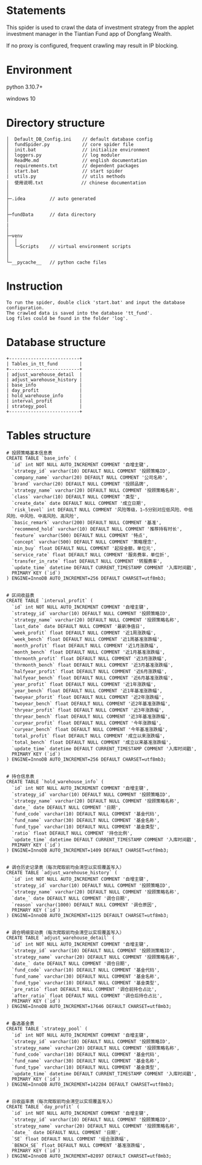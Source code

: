 # Statements
This spider is used to crawl the data of investment strategy from the applet investment manager in the Tiantian Fund app of Dongfang Wealth. 

If no proxy is configured, frequent crawling may result in IP blocking.



# Environment

python 3.10.7+

windows 10




# Directory structure
    │  Default_DB_Config.ini    // default database config
    │  fundSpider.py			// core spider file
    │  init.bat					// initialize environment
    │  loggers.py				// log moduler
    │  ReadMe.md				// english documentation
    │  requirements.txt			// dependent packages
    │  start.bat				// start spider
    |  utils.py					// utils methods
    │  使用说明.txt				 // chinese documentation
    │  
    │
    ├─.idea			// auto generated					
    │     
    │      
    ├─fundData		// data directory
    │ 
    |
    │          
    ├─venv			
    │  │              
    │  └─Scripts	// virtual environment scripts
    │      
    │              
    └─__pycache__	// python cache files



# Instruction

```
To run the spider, double click 'start.bat' and input the database configuration. 
The crawled data is saved into the database 'tt_fund'.
Log files could be found in the folder 'log'.
```



# Database structure

```
+--------------------------+
| Tables_in_tt_fund        |
+--------------------------+
| adjust_warehouse_detail  |
| adjust_warehouse_history |
| base_info                |
| day_profit               |
| hold_warehouse_info      |
| interval_profit          |
| strategy_pool            |
+--------------------------+
```



# Tables structure

```mysql
# 投顾策略基本信息表
CREATE TABLE `base_info` (
  `id` int NOT NULL AUTO_INCREMENT COMMENT '自增主键',
  `strategy_id` varchar(10) DEFAULT NULL COMMENT '投顾策略ID',
  `company_name` varchar(20) DEFAULT NULL COMMENT '公司名称',
  `brand` varchar(20) DEFAULT NULL COMMENT '投顾品牌',
  `strategy_name` varchar(20) DEFAULT NULL COMMENT '投顾策略名称',
  `class` varchar(10) DEFAULT NULL COMMENT '类型',
  `create_date` date DEFAULT NULL COMMENT '成立日期',
  `risk_level` int DEFAULT NULL COMMENT '风险等级，1—5分别对应低风险、中低风险、中风险、中高风险、高风险',
  `basic_remark` varchar(200) DEFAULT NULL COMMENT '基准',
  `recommend_hold` varchar(10) DEFAULT NULL COMMENT '推荐持有时长',
  `feature` varchar(500) DEFAULT NULL COMMENT '特点',
  `concept` varchar(500) DEFAULT NULL COMMENT '策略理念',
  `min_buy` float DEFAULT NULL COMMENT '起投金额，单位元',
  `service_rate` float DEFAULT NULL COMMENT '服务费率，单位折',
  `transfer_in_rate` float DEFAULT NULL COMMENT '转服费率',
  `update_time` datetime DEFAULT CURRENT_TIMESTAMP COMMENT '入库时间戳',
  PRIMARY KEY (`id`)
) ENGINE=InnoDB AUTO_INCREMENT=256 DEFAULT CHARSET=utf8mb3;


# 区间收益表
CREATE TABLE `interval_profit` (
  `id` int NOT NULL AUTO_INCREMENT COMMENT '自增主键',
  `strategy_id` varchar(10) DEFAULT NULL COMMENT '投顾策略ID',
  `strategy_name` varchar(20) DEFAULT NULL COMMENT '投顾策略名称',
  `last_date` date DEFAULT NULL COMMENT '最新净值日',
  `week_profit` float DEFAULT NULL COMMENT '近1周涨跌幅',
  `week_bench` float DEFAULT NULL COMMENT '近1周基准涨跌幅',
  `month_profit` float DEFAULT NULL COMMENT '近1月涨跌幅',
  `month_bench` float DEFAULT NULL COMMENT '近1月基准涨跌幅',
  `thrmonth_profit` float DEFAULT NULL COMMENT '近3月涨跌幅',
  `thrmonth_bench` float DEFAULT NULL COMMENT '近3月基准涨跌幅',
  `halfyear_profit` float DEFAULT NULL COMMENT '近6月涨跌幅',
  `halfyear_bench` float DEFAULT NULL COMMENT '近6月基准涨跌幅',
  `year_profit` float DEFAULT NULL COMMENT '近1年涨跌幅',
  `year_bench` float DEFAULT NULL COMMENT '近1年基准涨跌幅',
  `twoyear_pforit` float DEFAULT NULL COMMENT '近2年涨跌幅',
  `twoyear_bench` float DEFAULT NULL COMMENT '近2年基准涨跌幅',
  `thryear_profit` float DEFAULT NULL COMMENT '近3年涨跌幅',
  `thryear_bench` float DEFAULT NULL COMMENT '近3年基准涨跌幅',
  `curyear_profit` float DEFAULT NULL COMMENT '今年涨跌幅',
  `curyear_bench` float DEFAULT NULL COMMENT '今年基准涨跌幅',
  `total_profit` float DEFAULT NULL COMMENT '成立以来涨跌幅',
  `total_bench` float DEFAULT NULL COMMENT '成立以来基准涨跌幅',
  `update_time` datetime DEFAULT CURRENT_TIMESTAMP COMMENT '入库时间戳',
  PRIMARY KEY (`id`)
) ENGINE=InnoDB AUTO_INCREMENT=256 DEFAULT CHARSET=utf8mb3;


# 持仓信息表
CREATE TABLE `hold_warehouse_info` (
  `id` int NOT NULL AUTO_INCREMENT COMMENT '自增主键',
  `strategy_id` varchar(10) DEFAULT NULL COMMENT '投顾策略ID',
  `strategy_name` varchar(20) DEFAULT NULL COMMENT '投顾策略名称',
  `date_` date DEFAULT NULL COMMENT '日期',
  `fund_code` varchar(10) DEFAULT NULL COMMENT '基金代码',
  `fund_name` varchar(30) DEFAULT NULL COMMENT '基金名称',
  `fund_type` varchar(10) DEFAULT NULL COMMENT '基金类型',
  `ratio` float DEFAULT NULL COMMENT '持仓比例',
  `update_time` datetime DEFAULT CURRENT_TIMESTAMP COMMENT '入库时间戳',
  PRIMARY KEY (`id`)
) ENGINE=InnoDB AUTO_INCREMENT=1409 DEFAULT CHARSET=utf8mb3;


# 调仓历史记录表（每次爬取前均会清空以实现覆盖写入）
CREATE TABLE `adjust_warehouse_history` (
  `id` int NOT NULL AUTO_INCREMENT COMMENT '自增主键',
  `strategy_id` varchar(10) DEFAULT NULL COMMENT '投顾策略ID',
  `strategy_name` varchar(20) DEFAULT NULL COMMENT '投顾策略名称',
  `date_` date DEFAULT NULL COMMENT '调仓日期',
  `reason` varchar(1000) DEFAULT NULL COMMENT '调仓原因',
  PRIMARY KEY (`id`)
) ENGINE=InnoDB AUTO_INCREMENT=1125 DEFAULT CHARSET=utf8mb3;


# 调仓明细变动表（每次爬取前均会清空以实现覆盖写入）
CREATE TABLE `adjust_warehouse_detail` (
  `id` int NOT NULL AUTO_INCREMENT COMMENT '自增主键',
  `strategy_id` varchar(10) DEFAULT NULL COMMENT '投顾测策略ID',
  `strategy_name` varchar(20) DEFAULT NULL COMMENT '投顾策略名称',
  `date_` date DEFAULT NULL COMMENT '调仓日期',
  `fund_code` varchar(10) DEFAULT NULL COMMENT '基金代码',
  `fund_name` varchar(30) DEFAULT NULL COMMENT '基金名称',
  `fund_type` varchar(10) DEFAULT NULL COMMENT '基金类型',
  `pre_ratio` float DEFAULT NULL COMMENT '调仓前持仓占比',
  `after_ratio` float DEFAULT NULL COMMENT '调仓后持仓占比',
  PRIMARY KEY (`id`)
) ENGINE=InnoDB AUTO_INCREMENT=17646 DEFAULT CHARSET=utf8mb3;


# 备选基金表
CREATE TABLE `strategy_pool` (
  `id` int NOT NULL AUTO_INCREMENT COMMENT '自增主键',
  `strategy_id` varchar(10) DEFAULT NULL COMMENT '投顾策略ID',
  `strategy_name` varchar(20) DEFAULT NULL COMMENT '投顾策略名称',
  `fund_code` varchar(10) DEFAULT NULL COMMENT '基金代码',
  `fund_name` varchar(30) DEFAULT NULL COMMENT '基金名称',
  `fund_type` varchar(10) DEFAULT NULL COMMENT '基金类型',
  `update_time` datetime DEFAULT CURRENT_TIMESTAMP COMMENT '入库时间戳',
  PRIMARY KEY (`id`)
) ENGINE=InnoDB AUTO_INCREMENT=142284 DEFAULT CHARSET=utf8mb3;


# 日收益率表（每次爬取前均会清空以实现覆盖写入）
CREATE TABLE `day_profit` (
  `id` int NOT NULL AUTO_INCREMENT COMMENT '自增主键',
  `strategy_id` varchar(10) DEFAULT NULL COMMENT '投顾策略ID',
  `strategy_name` varchar(20) DEFAULT NULL COMMENT '投顾策略名称',
  `date_` date DEFAULT NULL COMMENT '日期',
  `SE` float DEFAULT NULL COMMENT '组合涨跌幅',
  `BENCH_SE` float DEFAULT NULL COMMENT '基准涨跌幅',
  PRIMARY KEY (`id`)
) ENGINE=InnoDB AUTO_INCREMENT=82897 DEFAULT CHARSET=utf8mb3;
```

